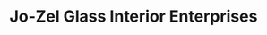 ---
title: "Jo-Zel Glass Interior Enterprises"
url: /taytay/jo-zel-glass-interior-enterprises/
shop: shop
---